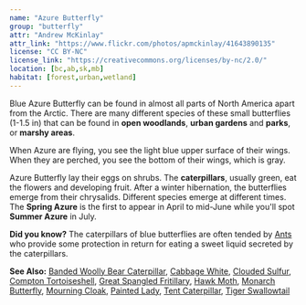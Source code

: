 ```yaml
---
name: "Azure Butterfly"
group: "butterfly"
attr: "Andrew McKinlay"
attr_link: "https://www.flickr.com/photos/apmckinlay/41643890135"
license: "CC BY-NC"
license_link: "https://creativecommons.org/licenses/by-nc/2.0/"
location: [bc,ab,sk,mb]
habitat: [forest,urban,wetland]
---
```

Blue Azure Butterfly can be found in almost all parts of North America apart from the Arctic. There are many different species of these small butterflies (1-1.5 in) that can be found in **open woodlands**, **urban gardens** and **parks**, or **marshy areas**.

When Azure are flying, you see the light blue upper surface of their wings. When they are perched, you see the bottom of their wings, which is gray.

Azure Butterfly lay their eggs on shrubs. The **caterpillars**, usually green, eat the flowers and developing fruit. After a winter hibernation, the butterflies emerge from their chrysalids. Different species emerge at different times. The **Spring Azure** is the first to appear in April to mid-June while you'll spot **Summer Azure** in July.

**Did you know?** The caterpillars of blue butterflies are often tended by [Ants](/insects/ants/) who provide some protection in return for eating a sweet liquid secreted by the caterpillars.

<!-- generated, do not edit -->
**See Also:**
[Banded Woolly Bear Caterpillar](/insects/bandwb/),
[Cabbage White](/insects/cabbgwht/),
[Clouded Sulfur](/insects/cloudsulf/),
[Compton Tortoiseshell](/insects/comptort/),
[Great Spangled Fritillary](/insects/greatfrit/),
[Hawk Moth](/insects/hawkmoth/),
[Monarch Butterfly](/insects/monarch/),
[Mourning Cloak](/insects/mournbut/),
[Painted Lady](/insects/paintbut/),
[Tent Caterpillar](/insects/tentcat/),
[Tiger Swallowtail](/insects/tigerbut/)
